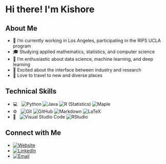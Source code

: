 # Hi there! I'm Kishore

## About Me

<!--
**kishb123/kishb123** is a ✨ _special_ ✨ repository because its `README.md` (this file) appears on your GitHub profile.

Here are some ideas to get you started:

- 🔭 I’m currently working on ...
- 🌱 I’m currently learning ...
- 👯 I’m looking to collaborate on ...
- 🤔 I’m looking for help with ...
- 💬 Ask me about ...
- 📫 How to reach me: ...
- 😄 Pronouns: ...
- ⚡ Fun fact: ...
-->

- 🔭 I’m currently working in Los Angeles, participating in the RIPS UCLA program 
- 🎓 Studying applied mathematics, statistics, and computer science
- 🌱 I’m enthusiastic about data science, machine learning, and deep learning
- 🔬 Excited about the interface between industry and research 
- 🛫 Love to travel to new and diverse places


## Technical Skills
- 💻 &nbsp;
  ![Python](http://img.shields.io/badge/-Python-3776AB?style=flat&logo=python&logoColor=ffffff)
  ![Java](http://img.shields.io/badge/-Java-5B4638?style=flat&logo=java&logoColor=ffffff)
  ![R (Statistics)](https://img.shields.io/badge/-R-878787?style=flat&logo=R&logoColor=276DC3)
  ![Maple](https://img.shields.io/badge/-Maple-333333?style=flat&logo=maple)
- ⚙️ &nbsp;
  ![Git](https://img.shields.io/badge/-Git-%23F05032?style=flat&logo=git&logoColor=%23ffffff)
  ![GitHub](https://img.shields.io/badge/-GitHub-181717?style=flat&logo=github)
  ![Markdown](https://img.shields.io/badge/-Markdown-000000?style=flat&logo=markdown)
  ![LaTeX](https://img.shields.io/badge/-LaTeX-0516379?style=flat&logo=latex)
- 🔧 &nbsp;
  ![Visual Studio Code](https://img.shields.io/badge/-Visual%20Studio%20Code-003D8F?style=flat&logo=visual-studio-code&logoColor=007ACC)
  ![RStudio](https://img.shields.io/badge/-RStudio-00597C?style=flat&logo=rstudio)


## Connect with Me 


- <a href="https://kishb123.github.io/" target="_blank"><img alt="Website" src="https://img.shields.io/badge/Personal_Site_And_Portfolio-DF1F1F?style=flat&logo=google-chrome&logoColor=ffffff"></a>
- <a href="[https://www.linkedin.com/in/kishore-basu-08a690181/]https://www.linkedin.com/in/kishore-basu-08a690181/)" target="_blank"><img alt="LinkedIn" src="https://img.shields.io/badge/LinkedIn-blue?style=flat&logo=linkedin&logoColor=ffffff"></a>
- <a href="mailto:kishore.basu@gmail.com" target="_blank"><img alt="Email" src="https://img.shields.io/badge/Email-34a853?style=flat&logo=gmail&logoColor=ffffff"></a>


